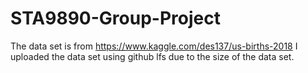 # STA9890-Group-Project

The data set is from https://www.kaggle.com/des137/us-births-2018
I uploaded the data set using github lfs due to the size of the data set. 
